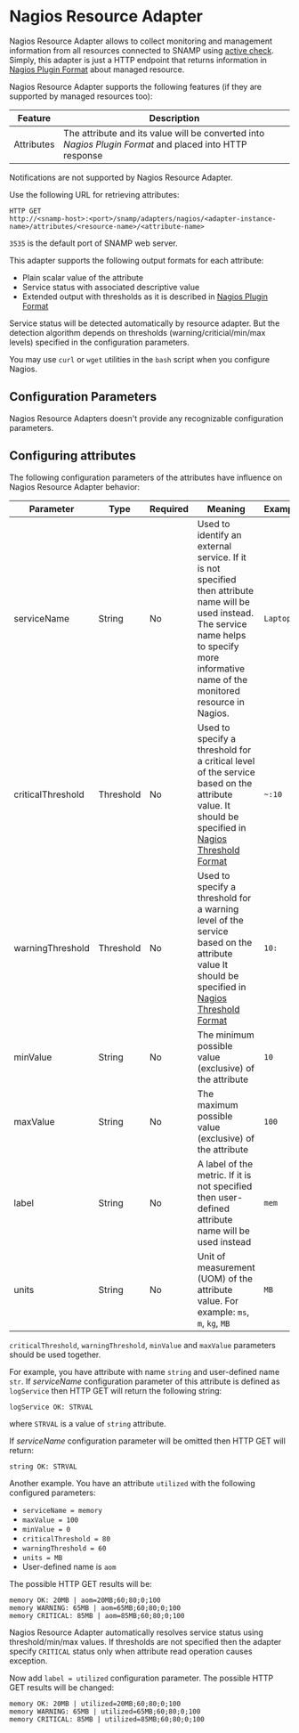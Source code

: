 Nagios Resource Adapter
====
Nagios Resource Adapter allows to collect monitoring and management information from all resources connected to SNAMP using [active check](http://nagios.sourceforge.net/docs/3_0/activechecks.html). Simply, this adapter is just a HTTP endpoint that returns information in [Nagios Plugin Format](http://nagios.sourceforge.net/docs/3_0/pluginapi.html) about managed resource.

Nagios Resource Adapter supports the following features (if they are supported by managed resources too):

Feature | Description
---- | ----
Attributes | The attribute and its value will be converted into _Nagios Plugin Format_ and placed into HTTP response

Notifications are not supported by Nagios Resource Adapter.

Use the following URL for retrieving attributes:
```
HTTP GET
http://<snamp-host>:<port>/snamp/adapters/nagios/<adapter-instance-name>/attributes/<resource-name>/<attribute-name>
```

`3535` is the default port of SNAMP web server.

This adapter supports the following output formats for each attribute:
* Plain scalar value of the attribute
* Service status with associated descriptive value
* Extended output with thresholds as it is described in [Nagios Plugin Format](http://nagios.sourceforge.net/docs/3_0/pluginapi.html)

Service status will be detected automatically by resource adapter. But the detection algorithm depends on thresholds (warning/criticial/min/max levels) specified in the configuration parameters.

You may use `curl` or `wget` utilities in the `bash` script when you configure Nagios.

## Configuration Parameters
Nagios Resource Adapters doesn't provide any recognizable configuration parameters.

## Configuring attributes
The following configuration parameters of the attributes have influence on Nagios Resource Adapter behavior:

Parameter | Type | Required | Meaning | Example
---- | ---- | ---- | ---- | ----
serviceName | String | No | Used to identify an external service. If it is not specified then attribute name will be used instead. The service name helps to specify more informative name of the monitored resource in Nagios. | `Laptop`
criticalThreshold | Threshold | No | Used to specify a threshold for a critical level of the service based on the attribute value. It should be specified in [Nagios Threshold Format](https://nagios-plugins.org/doc/guidelines.html#THRESHOLDFORMAT) | `~:10`
warningThreshold | Threshold | No | Used to specify a threshold for a warning level of the service based on the attribute value It should be specified in [Nagios Threshold Format](https://nagios-plugins.org/doc/guidelines.html#THRESHOLDFORMAT) | `10:`
minValue | String | No | The minimum possible value (exclusive) of the attribute | `10`
maxValue | String | No | The maximum possible value (exclusive) of the attribute | `100`
label | String | No | A label of the metric. If it is not specified then user-defined attribute name will be used instead | `mem`
units | String | No | Unit of measurement (UOM) of the attribute value. For example: `ms`, `m`, `kg`, `MB` | `MB`

`criticalThreshold`, `warningThreshold`, `minValue` and `maxValue` parameters should be used together.

For example, you have attribute with name `string` and user-defined name `str`. If _serviceName_ configuration parameter of this attribute is defined as `logService` then HTTP GET will return the following string:
```
logService OK: STRVAL
```
where `STRVAL` is a value of `string` attribute.

If _serviceName_ configuration parameter will be omitted then HTTP GET will return:
```
string OK: STRVAL
```

Another example. You have an attribute `utilized` with the following configured parameters:
* `serviceName = memory`
* `maxValue = 100`
* `minValue = 0`
* `criticalThreshold = 80`
* `warningThreshold = 60`
* `units = MB`
* User-defined name is `aom`

The possible HTTP GET results will be:
```
memory OK: 20MB | aom=20MB;60;80;0;100
memory WARNING: 65MB | aom=65MB;60;80;0;100
memory CRITICAL: 85MB | aom=85MB;60;80;0;100
```

Nagios Resource Adapter automatically resolves service status using threshold/min/max values. If thresholds are not specified then the adapter specify `CRITICAL` status only when attribute read operation causes exception.

Now add `label = utilized` configuration parameter. The possible HTTP GET results will be changed:
```
memory OK: 20MB | utilized=20MB;60;80;0;100
memory WARNING: 65MB | utilized=65MB;60;80;0;100
memory CRITICAL: 85MB | utilized=85MB;60;80;0;100
```
